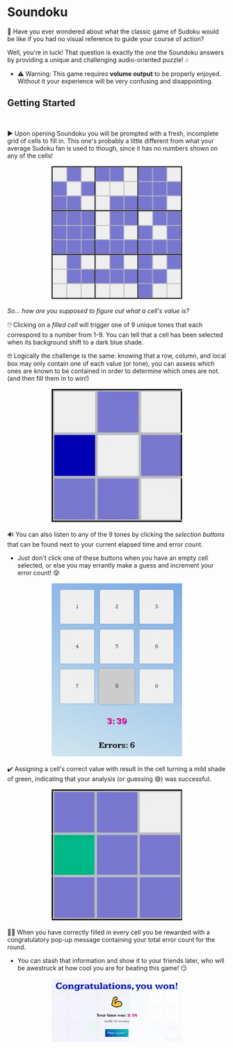 # Soundoku

🤔 Have you ever wondered about what the classic game of Sudoku would be like if you had no visual reference to guide your course of action?

Well, you're in luck! That question is exactly the one the Soundoku answers by providing a unique and challenging audio-oriented puzzle! 🎶

- ⚠️ Warning: This game requires **volume output** to be properly enjoyed. Without it your experience will be very confusing and disappointing.

## Getting Started

<br>

▶️ Upon opening Soundoku you will be prompted with a fresh, incomplete grid of cells to fill in. This one's probably a little different from what your average Sudoku fan is used to though, since it has no numbers shown on any of the cells!

<div align='center' style="margin: 1rem 0"><img src='src/assets/readme/board.webp' alt='Soundoku board' width='300' /></div>

_So... how are you supposed to figure out what a cell's value is?_

🖱️ Clicking on a _filled cell_ will trigger one of 9 unique tones that each correspond to a number from 1-9. You can tell that a cell has been selected when its background shift to a dark blue shade.

🤓 Logically the challenge is the same: knowing that a row, column, and local box may only contain one of each value (or tone), you can assess which ones are known to be contained in order to determine which ones are not. (and then fill them in to win!)

<div align='center' style="margin: 1rem 0"><img src='src/assets/readme/selectedCell.webp' alt='Selected Cell' width='300' /></div>

🔊 You can also listen to any of the 9 tones by clicking the _selection buttons_ that can be found next to your current elapsed time and error count.

- Just don't click one of these buttons when you have an empty cell selected, or else you may errantly make a guess and increment your error count! 😰

<div align='center' style="margin: 1rem 0"><img src='src/assets/readme/selection.webp' alt='Selection buttons' width='300' /></div>

✔️ Assigning a cell's correct value with result in the cell turning a mild shade of green, indicating that your analysis (or guessing 😅) was successful.

<div align='center' style="margin: 1rem 0"><img src='src/assets/readme/filledCell.webp' alt='Cell that has been correctly identified' width='300' /></div>

🎉🎉 When you have correctly filled in every cell you be rewarded with a congratulatory pop-up message containing your total error count for the round.

- You can stash that information and show it to your friends later, who will be awestruck at how cool you are for beating this game! 😏

<div align='center' style="margin: 1rem 0"><img src='src/assets/readme/win.webp' alt='Win screen' width='300' /></div>
